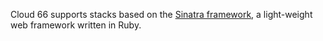 <!-- usedin: [ _rails/deployment] - post: -->


Cloud 66 supports stacks based on the [Sinatra framework](http://www.sinatrarb.com/), a light-weight web framework written in Ruby.

